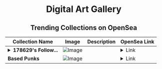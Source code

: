 <div align="center">

# Digital Art Gallery

## Trending Collections on OpenSea

| Collection Name                       | Image                                                                                     | Description                       | OpenSea Link                                                                                          |
|---------------------------------------|-------------------------------------------------------------------------------------------|-----------------------------------|--------------------------------------------------------------------------------------------------------|
| **<details><summary>178629's Follow...</summary>178629's Follower</details>** | ![Image](https://i.seadn.io/s/raw/files/19f9f090920392cc3650cbdf4361755b.png?w=500&auto=format?w=200&auto=format) |  | <details><summary>Link</summary>[178629's Follower](https://opensea.io/collection/178629-s-follower)</details> |
| **Bаsed Pᴜnks** | ![Image](https://i.seadn.io/s/raw/files/14eda457d2718dd583ca6446db5643f5.png?w=500&auto=format?w=200&auto=format) |  | <details><summary>Link</summary>[Bаsed Pᴜnks](https://opensea.io/collection/based-punks-203)</details> |

</div>